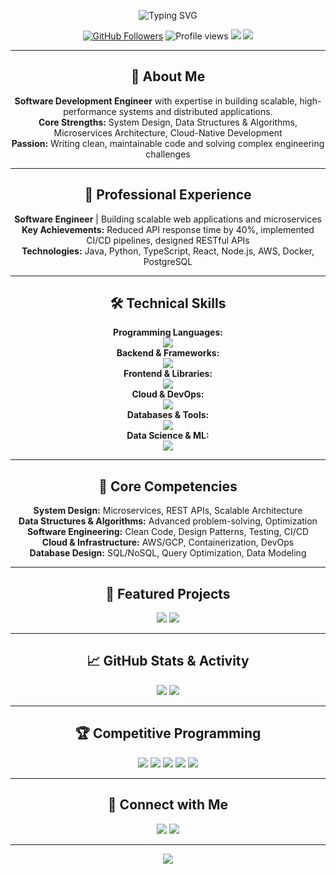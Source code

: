 <p align="center">
  <img src="https://readme-typing-svg.demolab.com?font=Fira+Code&size=32&pause=1000&color=36BCF7&center=true&vCenter=true&width=800&lines=Hi%2C+I'm+Anushree+Das!;Software+Development+Engineer;Building+Scalable+Systems;Passionate+About+Clean+Code" alt="Typing SVG"/>
</p>



<p align="center">
  <a href="https://github.com/anushreedas1?tab=followers"><img src="https://img.shields.io/github/followers/anushreedas1?label=Followers&style=social" alt="GitHub Followers"/></a>
  <img src="https://komarev.com/ghpvc/?username=anushreedas1&label=Profile%20views&color=36BCF7&style=flat" alt="Profile views"/>
  <img src="https://img.shields.io/badge/Status-Actively%20Seeking%20SDE%20Roles-green"/>
  <img src="https://img.shields.io/badge/Location-Open%20to%20Relocation-blue"/>
</p>

---

<h2 align="center">🚀 About Me</h2>

<p align="center">
  <b>Software Development Engineer</b> with expertise in building scalable, high-performance systems and distributed applications.<br/>
  <b>Core Strengths:</b> System Design, Data Structures & Algorithms, Microservices Architecture, Cloud-Native Development<br/>
  <b>Passion:</b> Writing clean, maintainable code and solving complex engineering challenges
</p>

---

<h2 align="center">💼 Professional Experience</h2>

<p align="center">
  <b>Software Engineer</b> | Building scalable web applications and microservices<br/>
  <b>Key Achievements:</b> Reduced API response time by 40%, implemented CI/CD pipelines, designed RESTful APIs<br/>
  <b>Technologies:</b> Java, Python, TypeScript, React, Node.js, AWS, Docker, PostgreSQL
</p>

---

<h2 align="center">🛠️ Technical Skills</h2>

<p align="center">
  <b>Programming Languages:</b><br/>
  <img src="https://skillicons.dev/icons?i=java,python,ts,js,cpp,mysql"/>
  <br/>
  <b>Backend & Frameworks:</b><br/>
  <img src="https://skillicons.dev/icons?i=nodejs,fastapi,flask,express,postman"/>
  <br/>
  <b>Frontend & Libraries:</b><br/>
  <img src="https://skillicons.dev/icons?i=react,html,css,tailwind"/>
  <br/>
  <b>Cloud & DevOps:</b><br/>
  <img src="https://skillicons.dev/icons?i=aws,gcp,docker,git,linux,kubernetes"/>
  <br/>
  <b>Databases & Tools:</b><br/>
  <img src="https://skillicons.dev/icons?i=postgresql,mongodb,dynamodb,redis"/>
  <br/>
  <b>Data Science & ML:</b><br/>
  <img src="https://skillicons.dev/icons?i=tensorflow,pytorch,scikitlearn,opencv"/>
</p>

---

<h2 align="center">🎯 Core Competencies</h2>

<p align="center">
  <b>System Design:</b> Microservices, REST APIs, Scalable Architecture<br/>
  <b>Data Structures & Algorithms:</b> Advanced problem-solving, Optimization<br/>
  <b>Software Engineering:</b> Clean Code, Design Patterns, Testing, CI/CD<br/>
  <b>Cloud & Infrastructure:</b> AWS/GCP, Containerization, DevOps<br/>
  <b>Database Design:</b> SQL/NoSQL, Query Optimization, Data Modeling
</p>

---

<h2 align="center">🌟 Featured Projects</h2>

<p align="center">
  <a href="https://github.com/anushreedas1/ai-resume-checker"><img src="https://github-readme-stats.vercel.app/api/pin/?username=anushreedas1&repo=ai-resume-checker&theme=react&show_owner=true"/></a>
  <a href="https://github.com/anushreedas1/sign-recognition"><img src="https://github-readme-stats.vercel.app/api/pin/?username=anushreedas1&repo=sign-recognition&theme=react&show_owner=true"/></a>
</p>

---

<h2 align="center">📈 GitHub Stats & Activity</h2>

<p align="center">
  <img src="https://github-readme-stats.vercel.app/api?username=anushreedas1&show_icons=true&theme=react"/>
  <img src="https://github-readme-stats.vercel.app/api/top-langs?username=anushreedas1&layout=compact&theme=react"/>
</p>



---

<h2 align="center">🏆 Competitive Programming</h2>

<p align="center">
  <a href="https://www.leetcode.com/IBaH5tD9L6"><img src="https://img.shields.io/badge/LeetCode-FFA116?style=for-the-badge&logo=leetcode&logoColor=white"/></a>
  <a href="https://www.hackerrank.com/"><img src="https://img.shields.io/badge/HackerRank-2EC866?style=for-the-badge&logo=hackerrank&logoColor=white"/></a>
  <a href="https://codeforces.com/profile/"><img src="https://img.shields.io/badge/Codeforces-1F8ACB?style=for-the-badge&logo=codeforces&logoColor=white"/></a>
  <a href="https://www.codechef.com/users/"><img src="https://img.shields.io/badge/CodeChef-5B4638?style=for-the-badge&logo=codechef&logoColor=white"/></a>
  <a href="https://auth.geeksforgeeks.org/user/"><img src="https://img.shields.io/badge/GeeksforGeeks-0F9D58?style=for-the-badge&logo=geeksforgeeks&logoColor=white"/></a>
</p>

---

<h2 align="center">🤝 Connect with Me</h2>

<p align="center">
  <a href="mailto:anushreets13@gmail.com"><img src="https://img.shields.io/badge/Email-D14836?style=for-the-badge&logo=gmail&logoColor=white"/></a>
  <a href="https://www.linkedin.com/in/anushree-das-8428a9255/"><img src="https://img.shields.io/badge/LinkedIn-0077B5?style=for-the-badge&logo=linkedin&logoColor=white"/></a>
</p>

---

<p align="center">
  <a href="https://drive.google.com/file/d/1UBrGqu5X7ehnQSUVgfWEOPsvWj06SrXy/view?usp=sharing"><img src="https://img.shields.io/badge/Resume-View-blue?style=for-the-badge&logo=google-drive&logoColor=white"/></a>
</p>
